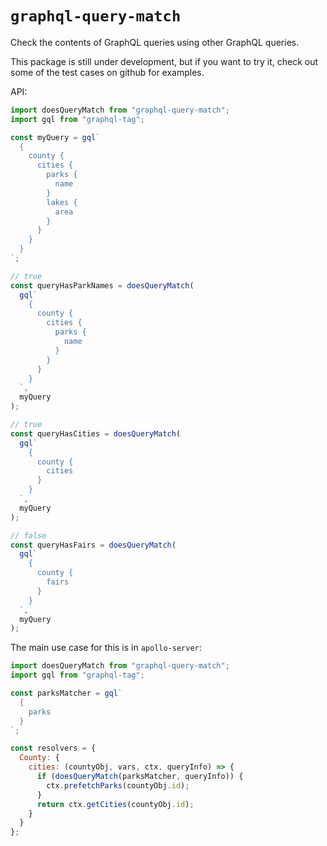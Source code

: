 # `graphql-query-match`

Check the contents of GraphQL queries using other GraphQL queries.

This package is still under development, but if you want to try it, check out some of the test cases on github for examples.

API:

```javascript
import doesQueryMatch from "graphql-query-match";
import gql from "graphql-tag";

const myQuery = gql`
  {
    county {
      cities {
        parks {
          name
        }
        lakes {
          area
        }
      }
    }
  }
`;

// true
const queryHasParkNames = doesQueryMatch(
  gql`
    {
      county {
        cities {
          parks {
            name
          }
        }
      }
    }
  `,
  myQuery
);

// true
const queryHasCities = doesQueryMatch(
  gql`
    {
      county {
        cities
      }
    }
  `,
  myQuery
);

// false
const queryHasFairs = doesQueryMatch(
  gql`
    {
      county {
        fairs
      }
    }
  `,
  myQuery
);
```

The main use case for this is in `apollo-server`:

```javascript
import doesQueryMatch from "graphql-query-match";
import gql from "graphql-tag";

const parksMatcher = gql`
  {
    parks
  }
`;

const resolvers = {
  County: {
    cities: (countyObj, vars, ctx, queryInfo) => {
      if (doesQueryMatch(parksMatcher, queryInfo)) {
        ctx.prefetchParks(countyObj.id);
      }
      return ctx.getCities(countyObj.id);
    }
  }
};
```
